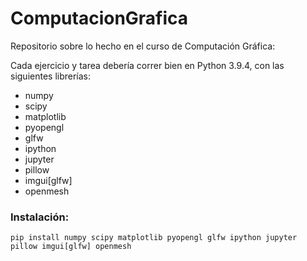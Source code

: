 # ComputacionGrafica
Repositorio sobre lo hecho en el curso de Computación Gráfica:

Cada ejercicio y tarea debería correr bien en Python 3.9.4, con las siguientes librerías:
* numpy
* scipy
* matplotlib
* pyopengl
* glfw
* ipython
* jupyter
* pillow
* imgui[glfw]
* openmesh

### Instalación:
```
pip install numpy scipy matplotlib pyopengl glfw ipython jupyter pillow imgui[glfw] openmesh
```
